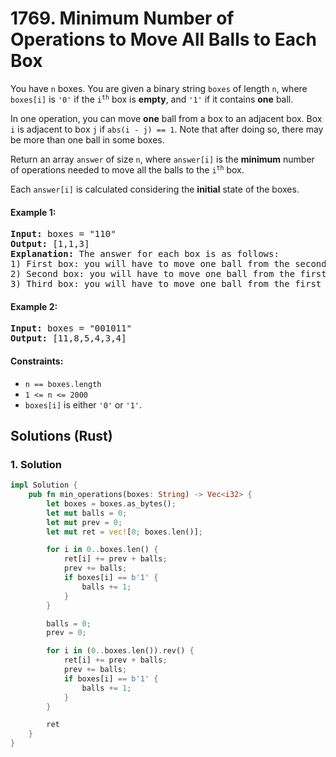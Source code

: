 # 1769. Minimum Number of Operations to Move All Balls to Each Box
You have `n` boxes. You are given a binary string `boxes` of length `n`, where `boxes[i]` is `'0'` if the <code>i<sup>th</sup></code> box is **empty**, and `'1'` if it contains **one** ball.

In one operation, you can move **one** ball from a box to an adjacent box. Box `i` is adjacent to box `j` if `abs(i - j) == 1`. Note that after doing so, there may be more than one ball in some boxes.

Return an array `answer` of size `n`, where `answer[i]` is the **minimum** number of operations needed to move all the balls to the <code>i<sup>th</sup></code> box.

Each `answer[i]` is calculated considering the **initial** state of the boxes.

#### Example 1:
<pre>
<strong>Input:</strong> boxes = "110"
<strong>Output:</strong> [1,1,3]
<strong>Explanation:</strong> The answer for each box is as follows:
1) First box: you will have to move one ball from the second box to the first box in one operation.
2) Second box: you will have to move one ball from the first box to the second box in one operation.
3) Third box: you will have to move one ball from the first box to the third box in two operations, and move one ball from the second box to the third box in one operation.
</pre>

#### Example 2:
<pre>
<strong>Input:</strong> boxes = "001011"
<strong>Output:</strong> [11,8,5,4,3,4]
</pre>

#### Constraints:
* `n == boxes.length`
* `1 <= n <= 2000`
* `boxes[i]` is either `'0'` or `'1'`.

## Solutions (Rust)

### 1. Solution
```Rust
impl Solution {
    pub fn min_operations(boxes: String) -> Vec<i32> {
        let boxes = boxes.as_bytes();
        let mut balls = 0;
        let mut prev = 0;
        let mut ret = vec![0; boxes.len()];

        for i in 0..boxes.len() {
            ret[i] += prev + balls;
            prev += balls;
            if boxes[i] == b'1' {
                balls += 1;
            }
        }

        balls = 0;
        prev = 0;

        for i in (0..boxes.len()).rev() {
            ret[i] += prev + balls;
            prev += balls;
            if boxes[i] == b'1' {
                balls += 1;
            }
        }

        ret
    }
}
```
